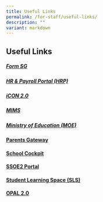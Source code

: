 ```yaml
---
title: Useful Links
permalink: /for-staff/useful-links/
description: ""
variant: markdown
---
```

## **Useful Links**




##### [Form SG](https://form.gov.sg/)


##### [HR & Payroll Portal (HRP)](https://www.hrp.gov.sg/)



##### [iCON 2.0](http://icon.moe.edu.sg/)



##### [MIMS](https://portal.mims.moe.gov.sg/)



##### [Ministry of Education (MOE)](https://www.moe.gov.sg/)



#### [Parents Gateway](https://pg.moe.edu.sg/)



#### [School Cockpit](https://schoolcockpit.moe.gov.sg/)


#### [SSOE2 Portal](https://ssoe2.moe.edu.sg/)


#### [Student Learning Space (SLS)](https://vle.learning.moe.edu.sg/login)



#### [OPAL 2.0](https://idm.opal2.moe.edu.sg/)